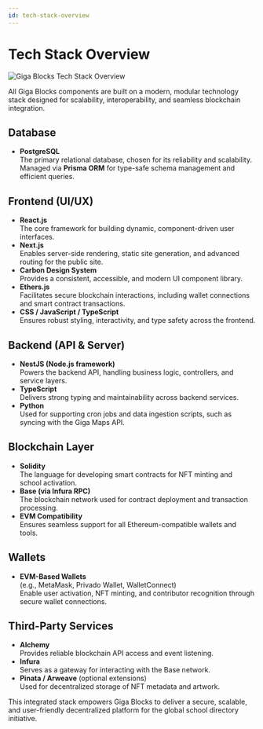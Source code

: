 ```yaml
---
id: tech-stack-overview
---
```

# Tech Stack Overview

![Giga Blocks Tech Stack Overview](https://assets.rumsan.net/rumsan-test/giga-nft2---rumsan-x-giga-tech-stack.jpg)

All Giga Blocks components are built on a modern, modular technology stack designed for scalability, interoperability, and seamless blockchain integration.


## Database

- **PostgreSQL**  
  The primary relational database, chosen for its reliability and scalability.  
  Managed via **Prisma ORM** for type-safe schema management and efficient queries.


## Frontend (UI/UX)

- **React.js**  
  The core framework for building dynamic, component-driven user interfaces.
- **Next.js**  
  Enables server-side rendering, static site generation, and advanced routing for the public site.
- **Carbon Design System**  
  Provides a consistent, accessible, and modern UI component library.
- **Ethers.js**  
  Facilitates secure blockchain interactions, including wallet connections and smart contract transactions.
- **CSS / JavaScript / TypeScript**  
  Ensures robust styling, interactivity, and type safety across the frontend.


## Backend (API & Server)

- **NestJS (Node.js framework)**  
  Powers the backend API, handling business logic, controllers, and service layers.
- **TypeScript**  
  Delivers strong typing and maintainability across backend services.
- **Python**  
  Used for supporting cron jobs and data ingestion scripts, such as syncing with the Giga Maps API.

## Blockchain Layer

- **Solidity**  
  The language for developing smart contracts for NFT minting and school activation.
- **Base (via Infura RPC)**  
  The blockchain network used for contract deployment and transaction processing.
- **EVM Compatibility**  
  Ensures seamless support for all Ethereum-compatible wallets and tools.

## Wallets

- **EVM-Based Wallets**  
  (e.g., MetaMask, Privado Wallet, WalletConnect)  
  Enable user activation, NFT minting, and contributor recognition through secure wallet connections.


## Third-Party Services

- **Alchemy**  
  Provides reliable blockchain API access and event listening.
- **Infura**  
  Serves as a gateway for interacting with the Base network.
- **Pinata / Arweave** (optional extensions)  
  Used for decentralized storage of NFT metadata and artwork.


This integrated stack empowers Giga Blocks to deliver a secure, scalable, and user-friendly decentralized platform for the global school directory initiative.